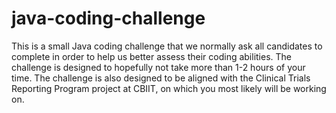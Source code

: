 # java-coding-challenge

This is a small Java coding challenge that we normally ask all candidates to complete in order to help us better assess their coding abilities. The challenge is designed to hopefully not take more than 1-2 hours of your time. The challenge is also designed to be aligned with the Clinical Trials Reporting Program project at CBIIT, on which you most likely will be working on.
